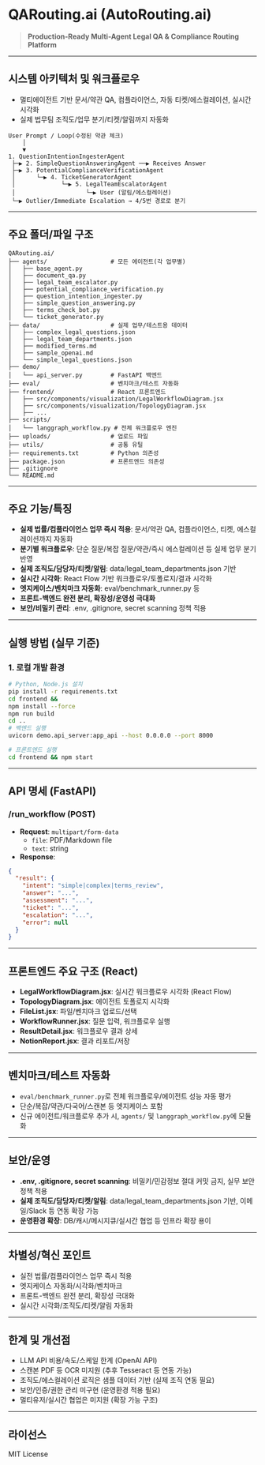# QARouting.ai (AutoRouting.ai)

> **Production-Ready Multi-Agent Legal QA & Compliance Routing Platform**

---

## 시스템 아키텍처 및 워크플로우

- 멀티에이전트 기반 문서/약관 QA, 컴플라이언스, 자동 티켓/에스컬레이션, 실시간 시각화
- 실제 법무팀 조직도/업무 분기/티켓/알림까지 자동화

```
User Prompt / Loop(수정된 약관 체크)
    │
    ▼
1. QuestionIntentionIngesterAgent
 ├─▶ 2. SimpleQuestionAnsweringAgent ──▶ Receives Answer
 ├─▶ 3. PotentialComplianceVerificationAgent
 │      └─▶ 4. TicketGeneratorAgent
 │             └─▶ 5. LegalTeamEscalatorAgent
 │                    └─▶ User (알림/에스컬레이션)
 └─▶ Outlier/Immediate Escalation → 4/5번 경로로 분기
```

---

## 주요 폴더/파일 구조

```
QARouting.ai/
├── agents/                  # 모든 에이전트(각 업무별)
│   ├── base_agent.py
│   ├── document_qa.py
│   ├── legal_team_escalator.py
│   ├── potential_compliance_verification.py
│   ├── question_intention_ingester.py
│   ├── simple_question_answering.py
│   ├── terms_check_bot.py
│   └── ticket_generator.py
├── data/                    # 실제 업무/테스트용 데이터
│   ├── complex_legal_questions.json
│   ├── legal_team_departments.json
│   ├── modified_terms.md
│   ├── sample_openai.md
│   └── simple_legal_questions.json
├── demo/
│   └── api_server.py        # FastAPI 백엔드
├── eval/                    # 벤치마크/테스트 자동화
├── frontend/                # React 프론트엔드
│   ├── src/components/visualization/LegalWorkflowDiagram.jsx
│   ├── src/components/visualization/TopologyDiagram.jsx
│   ├── ...
├── scripts/
│   └── langgraph_workflow.py # 전체 워크플로우 엔진
├── uploads/                 # 업로드 파일
├── utils/                   # 공통 유틸
├── requirements.txt         # Python 의존성
├── package.json             # 프론트엔드 의존성
├── .gitignore
└── README.md
```

---

## 주요 기능/특징

- **실제 법률/컴플라이언스 업무 즉시 적용**: 문서/약관 QA, 컴플라이언스, 티켓, 에스컬레이션까지 자동화
- **분기별 워크플로우**: 단순 질문/복잡 질문/약관/즉시 에스컬레이션 등 실제 업무 분기 반영
- **실제 조직도/담당자/티켓/알림**: data/legal_team_departments.json 기반
- **실시간 시각화**: React Flow 기반 워크플로우/토폴로지/결과 시각화
- **엣지케이스/벤치마크 자동화**: eval/benchmark_runner.py 등
- **프론트-백엔드 완전 분리, 확장성/운영성 극대화**
- **보안/비밀키 관리**: .env, .gitignore, secret scanning 정책 적용

---

## 실행 방법 (실무 기준)

### 1. 로컬 개발 환경

```bash
# Python, Node.js 설치
pip install -r requirements.txt
cd frontend &&
npm install --force
npm run build
cd ..
# 백엔드 실행
uvicorn demo.api_server:app_api --host 0.0.0.0 --port 8000
```
```bash
# 프론트엔드 실행
cd frontend && npm start
```
---

## API 명세 (FastAPI)

### /run_workflow (POST)
- **Request**: `multipart/form-data`
  - `file`: PDF/Markdown file
  - `text`: string
- **Response**:
```json
{
  "result": {
    "intent": "simple|complex|terms_review",
    "answer": "...",
    "assessment": "...",
    "ticket": "...",
    "escalation": "...",
    "error": null
  }
}
```

---

## 프론트엔드 주요 구조 (React)

- **LegalWorkflowDiagram.jsx**: 실시간 워크플로우 시각화 (React Flow)
- **TopologyDiagram.jsx**: 에이전트 토폴로지 시각화
- **FileList.jsx**: 파일/벤치마크 업로드/선택
- **WorkflowRunner.jsx**: 질문 입력, 워크플로우 실행
- **ResultDetail.jsx**: 워크플로우 결과 상세
- **NotionReport.jsx**: 결과 리포트/저장

---

## 벤치마크/테스트 자동화

- `eval/benchmark_runner.py`로 전체 워크플로우/에이전트 성능 자동 평가
- 단순/복잡/약관/다국어/스캔본 등 엣지케이스 포함
- 신규 에이전트/워크플로우 추가 시, `agents/` 및 `langgraph_workflow.py`에 모듈화

---

## 보안/운영

- **.env, .gitignore, secret scanning**: 비밀키/민감정보 절대 커밋 금지, 실무 보안 정책 적용
- **실제 조직도/담당자/티켓/알림**: data/legal_team_departments.json 기반, 이메일/Slack 등 연동 확장 가능
- **운영환경 확장**: DB/캐시/메시지큐/실시간 협업 등 인프라 확장 용이

---

## 차별성/혁신 포인트

- 실전 법률/컴플라이언스 업무 즉시 적용
- 엣지케이스 자동화/시각화/벤치마크
- 프론트-백엔드 완전 분리, 확장성 극대화
- 실시간 시각화/조직도/티켓/알림 자동화

---

## 한계 및 개선점

- LLM API 비용/속도/스케일 한계 (OpenAI API)
- 스캔본 PDF 등 OCR 미지원 (추후 Tesseract 등 연동 가능)
- 조직도/에스컬레이션 로직은 샘플 데이터 기반 (실제 조직 연동 필요)
- 보안/인증/권한 관리 미구현 (운영환경 적용 필요)
- 멀티유저/실시간 협업은 미지원 (확장 가능 구조)

---

## 라이선스

MIT License
